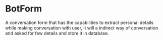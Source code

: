 # BotForm
A conversation form that has the capabilities to extract personal details while making conversation with user, it will a indirect way of conversation and asked for few details and store it in database.
